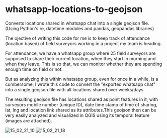 # whatsapp-locations-to-geojson
Converts locations shared in whatsapp chat into a single geojson file. (Using Python's re, datetime modules and pandas, geopandas libraries)

The ojective of writing this code for me is to keep track of attendance (location based) of field surveyors working in a project my team is heading.

For attendance, we have a whatsapp group where 25 field surveyors are supposed to share their current location, when they start in morning and when they leave. This is so that, we can monitor whether they are spending enough time on field or not.

But as analyzing this within whatsapp group, even for once in a while, is a cumbersome, I wrote this code to convert the "exported whatsapp chat" into a single geojson file with all locations shared over weeks/days.

The resulting geojson file has locations shared as point features in it, with surveyors mobile number (unique ID), date time stamp of time of sharing, lat, lng and location link shared as its attributes.This geojson then can be very easily analyzed and visualized in QGIS using its temporal feature (images are attached).

![15_02_21_10](https://user-images.githubusercontent.com/52693754/117569043-38159200-b0e1-11eb-9b74-ecc79592fe15.PNG)
![15_02_21_18](https://user-images.githubusercontent.com/52693754/117569048-3f3ca000-b0e1-11eb-9dce-859a7d7b8c90.PNG)
